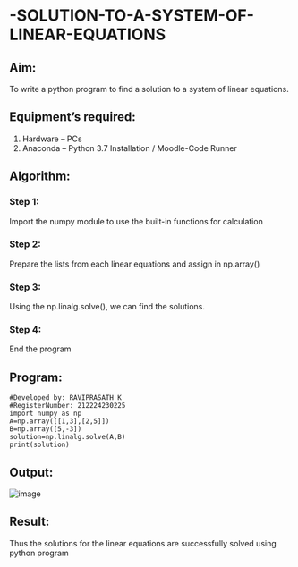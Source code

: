 # -SOLUTION-TO-A-SYSTEM-OF-LINEAR-EQUATIONS
## Aim:
To write a python program to find a solution to a system of linear equations.
## Equipment’s required:
1. 	Hardware – PCs
2. 	Anaconda – Python 3.7 Installation / Moodle-Code Runner
## Algorithm:
### Step 1: 
Import the numpy module to use the built-in functions for calculation
### Step 2: 
Prepare the lists from each linear equations and assign in np.array()
### Step 3: 
Using the np.linalg.solve(), we can find the solutions.
### Step 4: 
End the program
## Program:
```
#Developed by: RAVIPRASATH K
#RegisterNumber: 212224230225
import numpy as np
A=np.array([[1,3],[2,5]])
B=np.array([5,-3])
solution=np.linalg.solve(A,B)
print(solution)
```
## Output:

![image](https://github.com/user-attachments/assets/c518f8e7-e068-42d2-9033-6fc136934440)

## Result: 
Thus the solutions for the linear equations are successfully solved using python program

